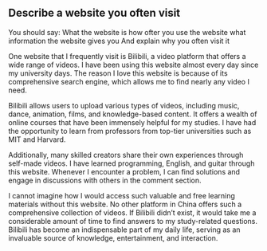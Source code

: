 ## Describe a website you often visit
You should say:
What the website is
how ofter you use the website
what information the website gives you
And explain why you often visit it

One website that I frequently visit is Bilibili, a video platform that offers a wide range of videos. I have been using this website almost every day since my university days. The reason I love this website is because of its comprehensive search engine, which allows me to find nearly any video I need.

Bilibili allows users to upload various types of videos, including music, dance, animation, films, and knowledge-based content. It offers a wealth of online courses that have been immensely helpful for my studies. I have had the opportunity to learn from professors from top-tier universities such as MIT and Harvard. 

Additionally, many skilled creators share their own experiences through self-made videos. I have learned programming, English, and guitar through this website. Whenever I encounter a problem, I can find solutions and engage in discussions with others in the comment section. 

I cannot imagine how I would access such valuable and free learning materials without this website. No other platform in China offers such a comprehensive collection of videos. If Bilibili didn’t exist, it would take me a considerable amount of time to find answers to my study-related questions. Bilibili has become an indispensable part of my daily life, serving as an invaluable source of knowledge, entertainment, and interaction.


